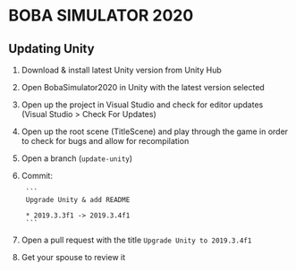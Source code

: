 # BOBA SIMULATOR 2020

## Updating Unity
1. Download & install latest Unity version from Unity Hub
1. Open BobaSimulator2020 in Unity with the latest version selected
1. Open up the project in Visual Studio and check for editor updates (Visual Studio > Check For Updates)
1. Open up the root scene (TitleScene) and play through the game in order to check for bugs and allow for recompilation
1. Open a branch (`update-unity`)
1. Commit:

        ```
        Upgrade Unity & add README

        * 2019.3.3f1 -> 2019.3.4f1
        ```
1. Open a pull request with the title `Upgrade Unity to 2019.3.4f1`
1. Get your spouse to review it
